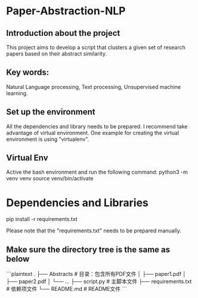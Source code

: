 # Paper-Abstraction-NLP

## Introduction about the project 
This project aims to develop a script that clusters a given set of research papers based on their abstract similarity.

## Key words:
Natural Language processing, Text processing, Unsupervised machine learning. 

## Set up the environment
All the dependencies and library needs to be prepared. I recommend take advantage of virtual environment. 
One example for creating the virtual environment is using "virtualenv".

## Virtual Env
Active the bash environment and run the following command:
python3 -m venv venv
source venv/bin/activate



# Dependencies and Libraries
pip install -r requirements.txt 

Please note that the "requirements.txt" needs to be prepared manually. 

## Make sure the directory tree is the same as below

\`\`\`plaintext
.
├── Abstracts                  # 目录：包含所有PDF文件
│   ├── paper1.pdf
│   ├── paper2.pdf
│   └── ...
├── script.py                  # 主脚本文件
├── requirements.txt           # 依赖项文件
└── README.md                  # README文件
\`\`\`
